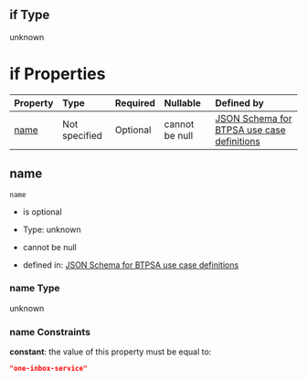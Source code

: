 ## if Type

unknown

# if Properties

| Property      | Type          | Required | Nullable       | Defined by                                                                                                                                                                                                        |
| :------------ | :------------ | :------- | :------------- | :---------------------------------------------------------------------------------------------------------------------------------------------------------------------------------------------------------------- |
| [name](#name) | Not specified | Optional | cannot be null | [JSON Schema for BTPSA use case definitions](btpsa-usecase-properties-services-items-allof-1-then-allof-83-if-properties-name.md "undefined#/properties/services/items/allOf/1/then/allOf/83/if/properties/name") |

## name



`name`

*   is optional

*   Type: unknown

*   cannot be null

*   defined in: [JSON Schema for BTPSA use case definitions](btpsa-usecase-properties-services-items-allof-1-then-allof-83-if-properties-name.md "undefined#/properties/services/items/allOf/1/then/allOf/83/if/properties/name")

### name Type

unknown

### name Constraints

**constant**: the value of this property must be equal to:

```json
"one-inbox-service"
```
